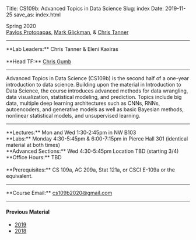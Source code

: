 Title: CS109b: Advanced Topics in Data Science
Slug: index
Date: 2019-11-25
save_as: index.html

Spring 2020 <br/>
[Pavlos Protopapas](mailto:pavlos@seas.harvard.edu), [Mark Glickman](mailto:glickman@fas.harvard.edu), & [Chris Tanner](mailto:christanner@seas.harvard.edu)
<hr>
**Lab Leaders:** Chris Tanner & Eleni Kaxiras
<br/><br/>
**Head TF:** <a href="mailto:cs109b2020@gmail.com">Chris Gumb</a>
<hr>
Advanced Topics in Data Science (CS109b) is the second half of a one-year introduction to data science.
Building upon the material in Introduction to Data Science, the course introduces advanced methods for data wrangling, data visualization, statistical modeling, and prediction.
Topics include big data, multiple deep learning architectures such as CNNs, RNNs, autoencoders, and generative models as well as basic Bayesian methods, nonlinear statistical models, and unsupervised learning.
<hr>
**Lectures:** Mon and Wed 1:30‐2:45pm in NW B103
<br/>
**Labs:** Monday 4:30-5:45pm & 6:00-7:15pm in Pierce Hall 301 (identical material at both times)
<br/>
**Advanced Sections:** Wed 4:30-5:45pm Location TBD (starting 3/4)
<br/>
**Office Hours:** TBD
<br/><br/>
**Prerequisites:** CS 109a, AC 209a, Stat 121a, or CSCI E-109a or the equivalent.
<hr>
**Course Email:**</span> <a href="mailto:cs109b2020@gmail.com">cs109b2020@gmail.com</a>
<hr>
<h4>Previous Material</h4>
<ul>
<li><a href="http://harvard-iacs.github.io/2019-CS109B">2019</a></li>
<li><a href="http://harvard-iacs.github.io/2018-CS109B">2018</a></li>
</ul>
